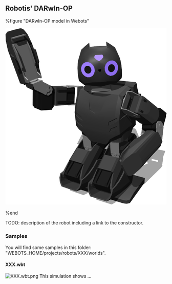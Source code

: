 ## Robotis' DARwIn-OP

%figure "DARwIn-OP model in Webots"

![model.png](images/robots/darwin-op/model.png)

%end

TODO: description of the robot including a link to the constructor.

### Samples

You will find some samples in this folder: "WEBOTS\_HOME/projects/robots/XXX/worlds".

#### XXX.wbt

![XXX.wbt.png](images/robots/XXX/XXX.wbt.png) This simulation shows ...
